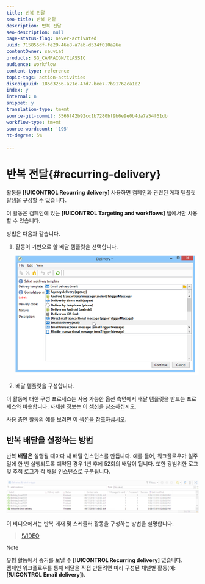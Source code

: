 ```yaml
---
title: 반복 전달
seo-title: 반복 전달
description: 반복 전달
seo-description: null
page-status-flag: never-activated
uuid: 715855df-fe29-46e8-a7ab-d534f010a26e
contentOwner: sauviat
products: SG_CAMPAIGN/CLASSIC
audience: workflow
content-type: reference
topic-tags: action-activities
discoiquuid: 185d3256-a21e-47d7-bee7-7b91762ca1e2
index: y
internal: n
snippet: y
translation-type: tm+mt
source-git-commit: 3566f42b92cc1b7280bf9b6e9e0b4da7a54f61db
workflow-type: tm+mt
source-wordcount: '195'
ht-degree: 5%

---
```



# 반복 전달{#recurring-delivery}

활동을 **[!UICONTROL Recurring delivery]** 사용하면 캠페인과 관련된 게재 템플릿 발생을 구성할 수 있습니다.

이 활동은 캠페인에 있는 **[!UICONTROL Targeting and workflows]** 탭에서만 사용할 수 있습니다.

방법은 다음과 같습니다.

1. 활동이 기반으로 할 배달 템플릿을 선택합니다.

   ![](assets/recurring_delivery_001.png)

1. 배달 템플릿을 구성합니다.

이 활동에 대한 구성 프로세스는 사용 가능한 옵션 측면에서 배달 템플릿을 만드는 프로세스와 비슷합니다. 자세한 정보는 이 [섹션](../../delivery/using/about-templates.md)을 참조하십시오.

사용 중인 활동의 예를 보려면 이 [섹션을 참조하십시오](../../workflow/using/sending-a-birthday-email.md#creating-a-recurring-delivery-in-a-targeting-workflow).

## 반복 배달을 설정하는 방법

반복 **배달은** 실행될 때마다 새 배달 인스턴스를 만듭니다. 예를 들어, 워크플로우가 일주일에 한 번 실행되도록 예약된 경우 1년 후에 52회의 배달이 됩니다. 또한 광범위한 로그 및 추적 로그가 각 배달 인스턴스로 구분됩니다.

![반복 배달](assets/delivery_recurring.jpg)

이 비디오에서는 반복 게재 및 스케줄러 활동을 구성하는 방법을 설명합니다.

>[!VIDEO](https://video.tv.adobe.com/v/25040?quality=12)

>[!NOTE]
>
>유형 활동에서 증거를 보낼 수 **[!UICONTROL Recurring delivery]** 없습니다.\
>캠페인 워크플로우를 통해 배달을 직접 만들려면 미리 구성된 채널별 활동(예: **[!UICONTROL Email delivery]**).
